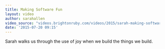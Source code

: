 ```yaml
---
title: Making Software Fun
layout: video
author: sarahallen
video_source: "videos.brightonruby.com/videos/2015/sarah-making-software-fun.mp4"
date: '2015-07-20 09:15'
---
```


Sarah walks us through the use of joy when we build the things we build.
